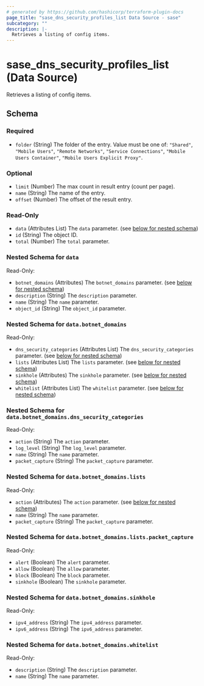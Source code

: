 ```yaml
---
# generated by https://github.com/hashicorp/terraform-plugin-docs
page_title: "sase_dns_security_profiles_list Data Source - sase"
subcategory: ""
description: |-
  Retrieves a listing of config items.
---
```


# sase_dns_security_profiles_list (Data Source)

Retrieves a listing of config items.



<!-- schema generated by tfplugindocs -->
## Schema

### Required

- `folder` (String) The folder of the entry. Value must be one of: `"Shared"`, `"Mobile Users"`, `"Remote Networks"`, `"Service Connections"`, `"Mobile Users Container"`, `"Mobile Users Explicit Proxy"`.

### Optional

- `limit` (Number) The max count in result entry (count per page).
- `name` (String) The name of the entry.
- `offset` (Number) The offset of the result entry.

### Read-Only

- `data` (Attributes List) The `data` parameter. (see [below for nested schema](#nestedatt--data))
- `id` (String) The object ID.
- `total` (Number) The `total` parameter.

<a id="nestedatt--data"></a>
### Nested Schema for `data`

Read-Only:

- `botnet_domains` (Attributes) The `botnet_domains` parameter. (see [below for nested schema](#nestedatt--data--botnet_domains))
- `description` (String) The `description` parameter.
- `name` (String) The `name` parameter.
- `object_id` (String) The `object_id` parameter.

<a id="nestedatt--data--botnet_domains"></a>
### Nested Schema for `data.botnet_domains`

Read-Only:

- `dns_security_categories` (Attributes List) The `dns_security_categories` parameter. (see [below for nested schema](#nestedatt--data--botnet_domains--dns_security_categories))
- `lists` (Attributes List) The `lists` parameter. (see [below for nested schema](#nestedatt--data--botnet_domains--lists))
- `sinkhole` (Attributes) The `sinkhole` parameter. (see [below for nested schema](#nestedatt--data--botnet_domains--sinkhole))
- `whitelist` (Attributes List) The `whitelist` parameter. (see [below for nested schema](#nestedatt--data--botnet_domains--whitelist))

<a id="nestedatt--data--botnet_domains--dns_security_categories"></a>
### Nested Schema for `data.botnet_domains.dns_security_categories`

Read-Only:

- `action` (String) The `action` parameter.
- `log_level` (String) The `log_level` parameter.
- `name` (String) The `name` parameter.
- `packet_capture` (String) The `packet_capture` parameter.


<a id="nestedatt--data--botnet_domains--lists"></a>
### Nested Schema for `data.botnet_domains.lists`

Read-Only:

- `action` (Attributes) The `action` parameter. (see [below for nested schema](#nestedatt--data--botnet_domains--lists--action))
- `name` (String) The `name` parameter.
- `packet_capture` (String) The `packet_capture` parameter.

<a id="nestedatt--data--botnet_domains--lists--action"></a>
### Nested Schema for `data.botnet_domains.lists.packet_capture`

Read-Only:

- `alert` (Boolean) The `alert` parameter.
- `allow` (Boolean) The `allow` parameter.
- `block` (Boolean) The `block` parameter.
- `sinkhole` (Boolean) The `sinkhole` parameter.



<a id="nestedatt--data--botnet_domains--sinkhole"></a>
### Nested Schema for `data.botnet_domains.sinkhole`

Read-Only:

- `ipv4_address` (String) The `ipv4_address` parameter.
- `ipv6_address` (String) The `ipv6_address` parameter.


<a id="nestedatt--data--botnet_domains--whitelist"></a>
### Nested Schema for `data.botnet_domains.whitelist`

Read-Only:

- `description` (String) The `description` parameter.
- `name` (String) The `name` parameter.


